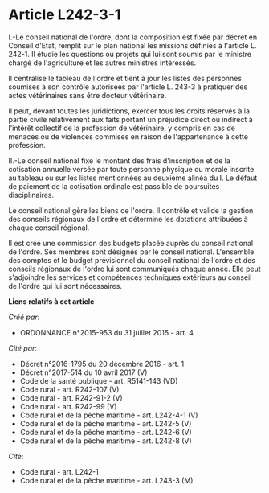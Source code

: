 # Article L242-3-1

I.-Le conseil national de l'ordre, dont la composition est fixée par décret en Conseil d'Etat, remplit sur le plan national
les missions définies à l'article L. 242-1. Il étudie les questions ou projets qui lui sont soumis par le ministre chargé de
l'agriculture et les autres ministres intéressés. 

Il centralise le tableau de l'ordre et tient à jour les listes des personnes soumises à son contrôle autorisées par l'article
L. 243-3 à pratiquer des actes vétérinaires sans être docteur vétérinaire. 

Il peut, devant toutes les juridictions, exercer tous les droits réservés à la partie civile relativement aux faits portant
un préjudice direct ou indirect à l'intérêt collectif de la profession de vétérinaire, y compris en cas de menaces ou de
violences commises en raison de l'appartenance à cette profession. 

II.-Le conseil national fixe le montant des frais d'inscription et de la cotisation annuelle versée par toute personne
physique ou morale inscrite au tableau ou sur les listes mentionnées au deuxième alinéa du I. Le défaut de paiement de la
cotisation ordinale est passible de poursuites disciplinaires. 

Le conseil national gère les biens de l'ordre. Il contrôle et valide la gestion des conseils régionaux de l'ordre et
détermine les dotations attribuées à chaque conseil régional. 

Il est créé une commission des budgets placée auprès du conseil national de l'ordre. Ses membres sont désignés par le conseil
national. L'ensemble des comptes et le budget prévisionnel du conseil national de l'ordre et des conseils régionaux de
l'ordre lui sont communiqués chaque année. Elle peut s'adjoindre les services et compétences techniques extérieurs au conseil
de l'ordre qui lui sont nécessaires.

**Liens relatifs à cet article**

_Créé par_:

  - ORDONNANCE n°2015-953 du 31 juillet 2015 - art. 4

_Cité par_:

  - Décret n°2016-1795 du 20 décembre 2016 - art. 1
  - Décret n°2017-514 du 10 avril 2017 (V)
  - Code de la santé publique - art. R5141-143 (VD)
  - Code rural - art. R242-107 (V)
  - Code rural - art. R242-91-2 (V)
  - Code rural - art. R242-99 (V)
  - Code rural et de la pêche maritime - art. L242-4-1 (V)
  - Code rural et de la pêche maritime - art. L242-5 (V)
  - Code rural et de la pêche maritime - art. L242-6 (V)
  - Code rural et de la pêche maritime - art. L242-8 (V)

_Cite_:

  - Code rural - art. L242-1
  - Code rural et de la pêche maritime - art. L243-3 (M)
